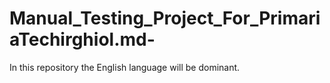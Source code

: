 # Manual_Testing_Project_For_PrimariaTechirghiol.md-
In this repository the English language will be dominant.
